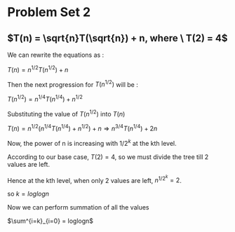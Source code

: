 # Problem Set 2

## $T(n) = \sqrt{n}T(\sqrt{n}) + n, where \ T(2) = 4$

We can rewrite the equations as :

$T(n) = n^{1/2}T(n^{1/2}) + n$

Then the next progression for $T(n^{1/2})$ will be :

$T(n^{1/2}) = n^{1/4}T(n^{1/4}) + n^{1/2}$

Substituting the value of $T(n^{1/2})$ into $T(n)$

$T(n) = n^{1/2}(n^{1/4}T(n^{1/4})+ n^{1/2})+n \Rightarrow n^{3/4} T(n^{1/4})+2n$

Now, the power of n is increasing with $1/2^k$ at the kth level.

According to our base case, $T(2) = 4$, so we must divide the tree till 2 values are left.

Hence at the kth level, when only 2 values are left, $n^{1/2^k} = 2$.

so $k = loglogn$

Now we can perform summation of all the values 

$\sum^{i=k}_{i=0} = loglogn$









